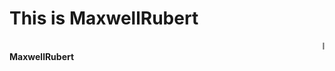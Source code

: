 
<!DOCTYPE html>
<html>
<head>
</head>
<body>

<h1>This is MaxwellRubert</h1>
<marquee>I'm from Kanyakumari, I am glad to learn front end development rn!</marquee>
<b>MaxwellRubert</b>
</body>
</html>
